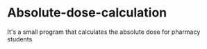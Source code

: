 # Absolute-dose-calculation
It's a small program that calculates the absolute dose for pharmacy students
